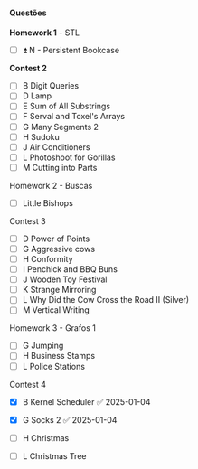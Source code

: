 #### Questões

**Homework 1** - STL
- [ ] ⏫ N - Persistent Bookcase

**Contest 2**
- [ ] B Digit Queries
- [ ] D Lamp
- [ ] E Sum of All Substrings
- [ ] F Serval and Toxel's Arrays
- [ ] G Many Segments 2
- [ ] H Sudoku
- [ ] J Air Conditioners
- [ ] L Photoshoot for Gorillas
- [ ] M Cutting into Parts

Homework 2 - Buscas
- [ ]  Little Bishops

Contest 3 
- [ ]  D Power of Points
- [ ]  G Aggressive cows
- [ ]  H Conformity
- [ ]  I Penchick and BBQ Buns
- [ ]  J Wooden Toy Festival
- [ ]  K Strange Mirroring
- [ ]  L Why Did the Cow Cross the Road II (Silver)
- [ ]  M Vertical Writing

Homework 3 - Grafos 1
- [ ] G Jumping
- [ ] H Business Stamps
- [ ] L Police Stations

Contest 4
- [x] B Kernel Scheduler ✅ 2025-01-04
- [x] G Socks 2 ✅ 2025-01-04
- [ ] H Christmas
- [ ] L Christmas Tree



